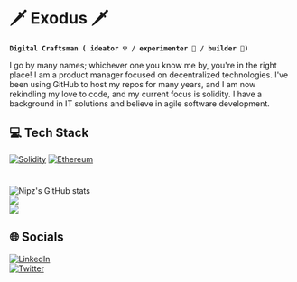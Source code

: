 # 🗡️ Exodus 🗡️

**`Digital Craftsman ( ideator 💡 / experimenter 🧪 / builder 🔨)`**

<p align="left">
I go by many names; whichever one you know me by, you're in the right place! I am a product manager focused on decentralized technologies. I've been using GitHub to host my repos for many years, and I am now rekindling my love to code, and my current focus is solidity. I have a background in IT solutions and believe in agile software development.

## 💻 Tech Stack

[![Solidity](https://img.shields.io/badge/Solidity-%23363636.svg?style=for-the-badge&logo=solidity&logoColor=white)](https://soliditylang.org/)
[![Ethereum](https://img.shields.io/badge/Ethereum-3C3C3D?style=for-the-badge&logo=Ethereum&logoColor=white)](https://ethereum.org/en/)

#

![Nipz's GitHub stats](https://github-readme-stats.vercel.app/api?username=nipz&show_icons=true&theme=gruvbox)
<br/>
![](https://github-readme-streak-stats.herokuapp.com/?user=nipz&theme=gruvbox&hide_border=false)<br/>
![](https://github-readme-stats.vercel.app/api/top-langs/?username=nipz&theme=gruvbox&hide_border=false&include_all_commits=true&count_private=true&layout=compact)

## 🌐 Socials

[![LinkedIn](https://img.shields.io/badge/linkedin-%230077B5.svg?style=for-the-badge&logo=linkedin&logoColor=white)](https://www.linkedin.com/in/estevez-watson/)<br/>
[![Twitter](https://img.shields.io/badge/Twitter-%231DA1F2.svg?style=for-the-badge&logo=Twitter&logoColor=white)](https://twitter.com/eforexodus)<br/>
<img src="https://komarev.com/ghpvc/?username=nipz&style=flat-square&color=blue" alt=""/>

<!--
**nipz/nipz** is a ✨ _special_ ✨ repository because its `README.md` (this file) appears on your GitHub profile.

Here are some ideas to get you started:

- 🔭 I’m currently working on ...
- 🌱 I’m currently learning ...
- 👯 I’m looking to collaborate on ...
- 🤔 I’m looking for help with ...
- 💬 Ask me about ...
- 📫 How to reach me: ...
- 😄 Pronouns: ...
- ⚡ Fun fact: ...
-->
